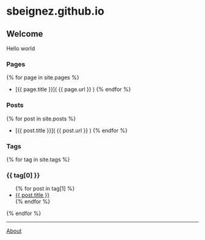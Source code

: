 # sbeignez.github.io
## Welcome

Hello world

### Pages

{% for page in site.pages %}
* [{{ page.title }}]( {{ page.url }} )
{% endfor %}

<!-- <ul>
  {% for page in site.pages %}
  <li>
      <a href="{{ page.url }}">{{ page.title }}</a>
  </li>
  {% endfor %}
</ul> -->

### Posts
<!-- <ul>
{% for post in site.posts %}
<li>
    <a href="{{ post.url }}">{{ post.title }}</a>
</li>
{% endfor %}
</ul> -->

{% for post in site.posts %}
* [{{ post.title }}]( {{ post.url }} )
{% endfor %}

### Tags

{% for tag in site.tags %}
  <h3>{{ tag[0] }}</h3>
  <ul>
    {% for post in tag[1] %}
      <li><a href="{{ post.url }}">{{ post.title }}</a></li>
    {% endfor %}
  </ul>
{% endfor %}

---
[About](about.html)


